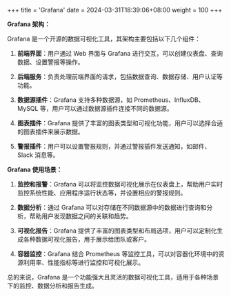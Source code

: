 +++
title = 'Grafana'
date = 2024-03-31T18:39:06+08:00
weight = 100
+++


**Grafana 架构：**

Grafana 是一个开源的数据可视化工具，其架构主要包括以下几个组件：

1. **前端界面**：用户通过 Web 界面与 Grafana 进行交互，可以创建仪表盘、查询数据、设置警报等操作。

2. **后端服务**：负责处理前端界面的请求，包括数据查询、数据存储、用户认证等功能。

3. **数据源插件**：Grafana 支持多种数据源，如 Prometheus、InfluxDB、MySQL 等，用户可以通过数据源插件连接不同的数据源。

4. **图表插件**：Grafana 提供了丰富的图表类型和可视化功能，用户可以选择合适的图表插件来展示数据。

5. **警报插件**：用户可以设置警报规则，并通过警报插件发送通知，如邮件、Slack 消息等。

**Grafana 使用场景：**

1. **监控和报警**：Grafana 可以将监控数据可视化展示在仪表盘上，帮助用户实时监控系统性能、应用程序运行状态等，并设置相应的警报规则。

2. **数据分析**：通过 Grafana 可以对存储在不同数据源中的数据进行查询和分析，帮助用户发现数据之间的关联和趋势。

3. **可视化报告**：Grafana 提供了丰富的图表类型和布局选项，用户可以定制化生成各种数据可视化报告，用于展示给团队或客户。

4. **容器监控**：Grafana 结合 Prometheus 等监控工具，可以对容器化环境中的资源利用率、性能指标等进行监控和可视化展示。

总的来说，Grafana 是一个功能强大且灵活的数据可视化工具，适用于各种场景下的监控、数据分析和报告生成。
